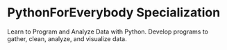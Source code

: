 # PythonForEverybody Specialization

Learn to Program and Analyze Data with Python. Develop programs to gather, clean, analyze, and visualize data.
